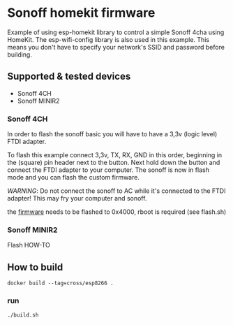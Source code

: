 # Sonoff homekit firmware

Example of using esp-homekit library to control a simple Sonoff 4cha using HomeKit.
The esp-wifi-config library is also used in this example. This means you don't have to specify your network's SSID and password before building.

## Supported & tested devices
* Sonoff 4CH
* Sonoff MINIR2


### Sonoff 4CH
In order to flash the sonoff basic you will have to have a 3,3v (logic level) FTDI adapter.

To flash this example connect 3,3v, TX, RX, GND in this order, beginning in the (square) pin header next to the button.
Next hold down the button and connect the FTDI adapter to your computer. The sonoff is now in flash mode and you can flash the custom firmware.

*WARNING*: Do not connect the sonoff to AC while it's connected to the FTDI adapter! This may fry your computer and sonoff.

the [firmware](src/firmware/sonoff_4ch.bin) needs to be flashed to 0x4000, rboot is required (see flash.sh)

### Sonoff MINIR2
Flash HOW-TO


## How to build

```
docker build --tag=cross/esp8266 .
```

### run
```
./build.sh
```
